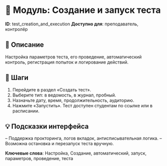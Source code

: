 # 📘 Модуль: Создание и запуск теста
**ID**: test_creation_and_execution
**Доступно для**: преподаватель, контролёр

## 📝 Описание
Настройка параметров теста, его проведение, автоматический контроль, регистрация попыток и логирование действий.

## 🩜 Шаги
1. Перейдите в раздел «Создать тест».
2. Выберите тип: в ведомость, в журнал, пробный.
3. Назначьте дату, время, продолжительность, аудиторию.
4. Нажмите «Запустить». Тест доступен студентам по ссылке или в расписании.

## 💡 Подсказки интерфейса
– Поддержка прокторинга, логов вкладок, антисписывательная логика.
– Возможна остановка и перезапуск теста вручную.

**Ключевые слова**: Настройка, Создание, автоматический, запуск, параметров, проведение, теста
